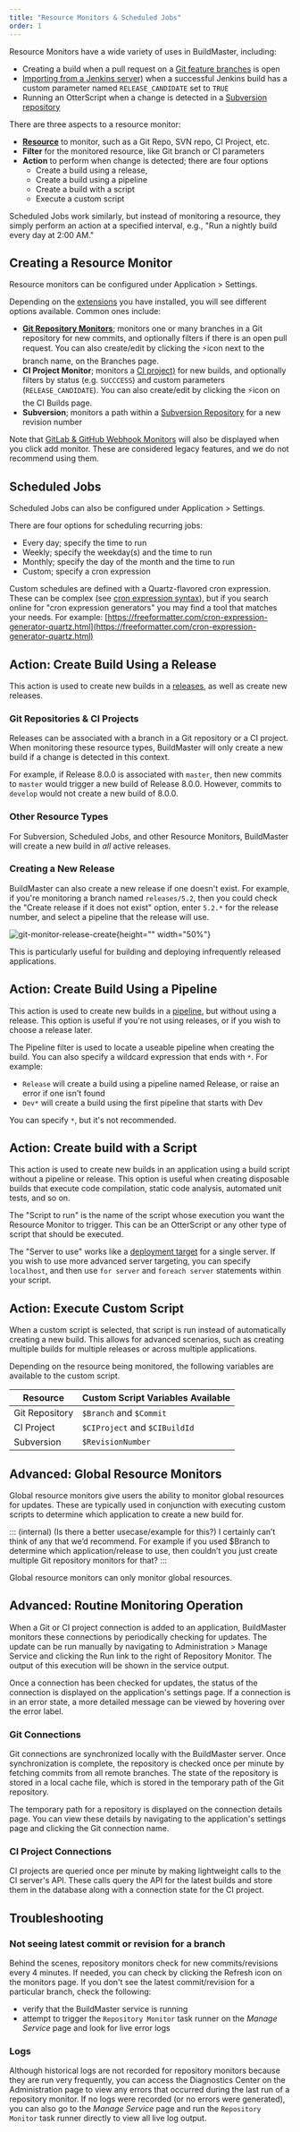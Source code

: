 ```yaml
---
title: "Resource Monitors & Scheduled Jobs"
order: 1
---
```


Resource Monitors have a wide variety of uses in BuildMaster, including:
* Creating a build when a pull request on a [Git feature branches](/docs/buildmaster/builds-continuous-integration/buildmaster-ci-git-workflows/buildmaster-git-feature-branches) is open
* [Importing from a Jenkins server)](/docs/buildmaster/deployment-continuous-delivery/buildmaster-ciserver-import) when a successful Jenkins build has a custom parameter named `RELEASE_CANDIDATE` set to `TRUE`
* Running an OtterScript when a change is detected in a [Subversion repository](/docs/buildmaster/tools-service-integrations/buildmaster-integrations-subversion)
    
There are three aspects to a resource monitor:
* **[Resource](/docs/buildmaster/configuring-for-your-team/buildmaster-administration-resource-credentials)** to monitor, such as a Git Repo, SVN repo, CI Project, etc.
 * **Filter** for the monitored resource, like Git branch or CI parameters
 * **Action** to perform when change is detected; there are four options
    * Create a build using a release,  
    * Create a build using a pipeline
    * Create a build with a script
    * Execute a custom script

Scheduled Jobs work similarly, but instead of monitoring a resource, they simply perform an action at a specified interval, e.g., "Run a nightly build every day at 2:00 AM."

  ## Creating a Resource Monitor
Resource monitors can be configured under Application > Settings.  

Depending on the [extensions](/docs/buildmaster/reference/extensions) you have installed, you will see different options available.  Common ones include:

 * **[Git Repository Monitors](/docs/buildmaster/builds-continuous-integration/buildmaster-git-source-control/buildmaster-git-repository-monitors)**; monitors one or many branches in a Git repository for new commits, and optionally filters if there is an open pull request. You can also create/edit by clicking the ⚡icon next to the branch name, on the Branches page.
* **CI Project Monitor**; monitors a [CI project)](/docs/buildmaster/deployment-continuous-delivery/buildmaster-ciserver-import) for new builds, and optionally filters by status (e.g. `SUCCCESS`) and custom parameters (`RELEASE_CANDIDATE`). You can also create/edit by clicking the ⚡icon on the CI Builds page.
* **Subversion**; monitors a path within a [Subversion Repository](/docs/buildmaster/tools-service-integrations/buildmaster-integrations-subversion) for a new revision number

Note that [GitLab & GitHub Webhook Monitors](/docs/buildmaster/installation-maintenance/buildmaster-legacy/buildmaster-legacy-webhooks) will also be displayed when you click add monitor. These are considered legacy features, and we do not recommend using them.

## Scheduled Jobs
Scheduled Jobs can also be configured under Application > Settings. 

There are four options for scheduling recurring jobs:
* Every day; specify the time to run
* Weekly; specify the weekday(s) and the time to run
* Monthly; specify the day of the month and the time to run
* Custom; specify a cron expression

Custom schedules are defined with a Quartz-flavored cron expression. These can be complex (see [cron expression syntax](https://en.wikipedia.org/wiki/Cron#CRON_expression)), but if you search online for "cron expression generators" you may find a tool that matches your needs. For example: [https://freeformatter.com/cron-expression-generator-quartz.html](https://freeformatter.com/cron-expression-generator-quartz.html)

## Action: Create Build Using a Release
This action is used to create new builds in a [releases](/docs/buildmaster/modeling-your-applications/buildmaster-releases), as well as create new releases.

### Git Repositories & CI Projects
Releases can be associated with a branch in a Git repository or a CI project. When monitoring these resource types, BuildMaster will only create a new build if a change is detected in this context.

For example, if Release 8.0.0 is associated with `master`, then new commits to `master` would trigger a new build of Release 8.0.0. However, commits to `develop` would not create a new build of 8.0.0.

### Other Resource Types
For Subversion, Scheduled Jobs, and other Resource Monitors, BuildMaster will create a new build in *all* active releases. 

### Creating a New Release
BuildMaster can also create a new release if one doesn't exist. For example, if you're monitoring a branch named `releases/5.2`, then you could check the "Create release if it does not exist" option, enter `5.2.*` for the release number, and select a pipeline that the release will use.

![git-monitor-release-create](/resources/docs/git-monitor-release-create.png){height="" width="50%"}

This is particularly useful for building and deploying infrequently released applications.

## Action: Create Build Using a Pipeline
This action is used to create new builds in a [pipeline](/docs/buildmaster/deployment-continuous-delivery/buildmaster-pipelines), but without using a release. This option is useful if you're not using releases, or if you wish to choose a release later.

The Pipeline filter is used to locate a useable pipeline when creating the build. You can also specify a wildcard expression that ends with `*`. For example:
* `Release`  will create a build using a pipeline named Release, or raise an error if one isn't found
* `Dev*` will create a build using the first pipeline that starts with Dev

You can specify `*`, but it's not recommended.

## Action:  Create build with a Script
This action is used to create new builds in an application using a build script without a pipeline or release. This option is useful when creating disposable builds that execute code compilation, static code analysis, automated unit tests, and so on.

The "Script to run" is the name of the script whose execution you want the Resource Monitor to trigger. This can be an OtterScript or any other type of script that should be executed.

The "Server to use" works like a [deployment target](/docs/buildmaster/deployment-continuous-delivery/buildmaster-pipelines#deployment-targets) for a single server. If you wish to use more advanced server targeting, you can specify `localhost`, and then use `for server` and `foreach server` statements within your script.

## Action: Execute Custom Script
When a custom script is selected, that script is run instead of automatically creating a new build. This allows for advanced scenarios, such as creating multiple builds for multiple releases or across multiple applications.

Depending on the resource being monitored, the following variables are available to the custom script.

| Resource | Custom Script Variables Available |
| --- | --- |
| Git Repository | `$Branch` and `$Commit` |
| CI Project | `$CIProject` and `$CIBuildId` |
| Subversion | `$RevisionNumber` |


## Advanced: Global Resource Monitors
Global resource monitors give users the ability to monitor global resources for updates.  These are typically used in conjunction with executing custom scripts to determine which application to create a new build for.

::: (internal) (Is there a better usecase/example for this?)
I certainly can’t think of any that we’d recommend. For example if you used $Branch to determine which application/release to use, then couldn’t you just create multiple Git repository monitors for that?
:::

Global resource monitors can only monitor global resources. 

## Advanced: Routine Monitoring Operation
When a Git or CI project connection is added to an application, BuildMaster monitors these connections by periodically checking for updates. The update can be run manually by navigating to Administration > Manage Service and clicking the Run link to the right of Repository Monitor. The output of this execution will be shown in the service output.

Once a connection has been checked for updates, the status of the connection is displayed on the application's settings page. If a connection is in an error state, a more detailed message can be viewed by hovering over the error label.

### Git Connections
Git connections are synchronized locally with the BuildMaster server. Once synchronization is complete, the repository is checked once per minute by fetching commits from all remote branches. The state of the repository is stored in a local cache file, which is stored in the temporary path of the Git repository.

The temporary path for a repository is displayed on the connection details page. You can view these details by navigating to the application's settings page and clicking the Git connection name.

### CI Project Connections
CI projects are queried once per minute by making lightweight calls to the CI server's API.  These calls query the API for the latest builds and store them in the database along with a connection state for the CI project.

## Troubleshooting

### Not seeing latest commit or revision for a branch

Behind the scenes, repository monitors check for new commits/revisions every 4 minutes. If needed, you can check by clicking the Refresh icon on the monitors page. If you don't see the latest commit/revision for a particular branch, check the following:

 - verify that the BuildMaster service is running
 - attempt to trigger the `Repository Monitor` task runner on the *Manage Service* page and look for live error logs

### Logs

Although historical logs are not recorded for repository monitors because they are run very frequently, you can access the Diagnostics Center on the Administration page to view any errors that occurred during the last run of a repository monitor. If no logs were recorded (or no errors were generated), you can also go to the *Manage Service* page and run the `Repository Monitor` task runner directly to view all live log output.
